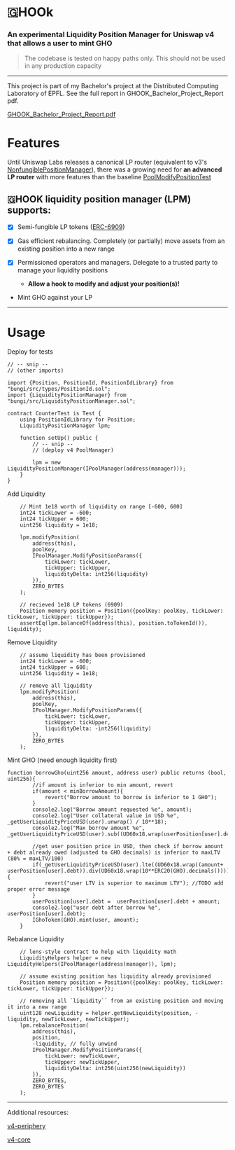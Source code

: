 # 🇬HOOk
### **An experimental Liquidity Position Manager for Uniswap v4 that allows a user to mint GHO**

> The codebase is tested on happy paths only. This should not be used in any production capacity


---

This project is part of my Bachelor's project at the Distributed Computing Laboratory of EPFL.
See the full report in GHOOK_Bachelor_Project_Report pdf.

[GHOOK_Bachelor_Project_Report.pdf](https://github.com/Loris-EPFL/bungi-position-manager-hook/files/13778277/GHOOK_Bachelor_Project_Report.pdf)



# Features

Until Uniswap Labs releases a canonical LP router (equivalent to v3's [NonfungiblePositionManager](https://github.com/Uniswap/v3-periphery/blob/main/contracts/NonfungiblePositionManager.sol)), there was a growing need for **an advanced LP router** with more features than the baseline [PoolModifyPositionTest](https://github.com/Uniswap/v4-core/blob/main/contracts/test/PoolModifyPositionTest.sol)


## 🇬HOOK liquidity position manager (LPM) supports:


- [x] Semi-fungible LP tokens ([ERC-6909](https://github.com/jtriley-eth/ERC-6909))

- [x] Gas efficient rebalancing. Completely (or partially) move assets from an existing position into a new range

- [x] Permissioned operators and managers. Delegate to a trusted party to manage your liquidity positions
    - **Allow a hook to modify and adjust your position(s)!**

- Mint GHO against your LP


---

# Usage

Deploy for tests

```solidity
// -- snip --
// (other imports)

import {Position, PositionId, PositionIdLibrary} from "bungi/src/types/PositionId.sol";
import {LiquidityPositionManager} from "bungi/src/LiquidityPositionManager.sol";

contract CounterTest is Test {
    using PositionIdLibrary for Position;
    LiquidityPositionManager lpm;

    function setUp() public {
        // -- snip --
        // (deploy v4 PoolManager)

        lpm = new LiquidityPositionManager(IPoolManager(address(manager)));
    }
}

```

Add Liquidity
```solidity
    // Mint 1e18 worth of liquidity on range [-600, 600]
    int24 tickLower = -600;
    int24 tickUpper = 600;
    uint256 liquidity = 1e18;
    
    lpm.modifyPosition(
        address(this),
        poolKey,
        IPoolManager.ModifyPositionParams({
            tickLower: tickLower,
            tickUpper: tickUpper,
            liquidityDelta: int256(liquidity)
        }),
        ZERO_BYTES
    );

    // recieved 1e18 LP tokens (6909)
    Position memory position = Position({poolKey: poolKey, tickLower: tickLower, tickUpper: tickUpper});
    assertEq(lpm.balanceOf(address(this), position.toTokenId()), liquidity);
```

Remove Liquidity
```solidity
    // assume liquidity has been provisioned
    int24 tickLower = -600;
    int24 tickUpper = 600;
    uint256 liquidity = 1e18;

    // remove all liquidity
    lpm.modifyPosition(
        address(this),
        poolKey,
        IPoolManager.ModifyPositionParams({
            tickLower: tickLower,
            tickUpper: tickUpper,
            liquidityDelta: -int256(liquidity)
        }),
        ZERO_BYTES
    );
```

Mint GHO (need enough liquidity first)
```solidity
function borrowGho(uint256 amount, address user) public returns (bool, uint256){
        //if amount is inferior to min amount, revert
        if(amount < minBorrowAmount){
            revert("Borrow amount to borrow is inferior to 1 GHO");
        }
        console2.log("Borrow amount requested %e", amount);    
        console2.log("User collateral value in USD %e", _getUserLiquidityPriceUSD(user).unwrap() / 10**18);
        console2.log("Max borrow amount %e", _getUserLiquidityPriceUSD(user).sub((UD60x18.wrap(userPosition[user].debt)).div(UD60x18.wrap(10**ERC20(GHO).decimals()))).mul(maxLTVUD60x18).unwrap());

        //get user position price in USD, then check if borrow amount + debt already owed (adjusted to GHO decimals) is inferior to maxLTV (80% = maxLTV/100)
        if(_getUserLiquidityPriceUSD(user).lte((UD60x18.wrap((amount+ userPosition[user].debt)).div(UD60x18.wrap(10**ERC20(GHO).decimals()))).div(maxLTVUD60x18))){ 
            revert("user LTV is superior to maximum LTV"); //TODO add proper error message
        }
        userPosition[user].debt =  userPosition[user].debt + amount;
        console2.log("user debt after borrow %e", userPosition[user].debt);
        IGhoToken(GHO).mint(user, amount);
    }
```


Rebalance Liquidity
```solidity
    // lens-style contract to help with liquidity math
    LiquidityHelpers helper = new LiquidityHelpers(IPoolManager(address(manager)), lpm);

    // assume existing position has liquidity already provisioned
    Position memory position = Position({poolKey: poolKey, tickLower: tickLower, tickUpper: tickUpper});

    // removing all `liquidity`` from an existing position and moving it into a new range
    uint128 newLiquidity = helper.getNewLiquidity(position, -liquidity, newTickLower, newTickUpper);
    lpm.rebalancePosition(
        address(this),
        position,
        -liquidity, // fully unwind
        IPoolManager.ModifyPositionParams({
            tickLower: newTickLower,
            tickUpper: newTickUpper,
            liquidityDelta: int256(uint256(newLiquidity))
        }),
        ZERO_BYTES,
        ZERO_BYTES
    );
```



---

Additional resources:

[v4-periphery](https://github.com/uniswap/v4-periphery)

[v4-core](https://github.com/uniswap/v4-core)


